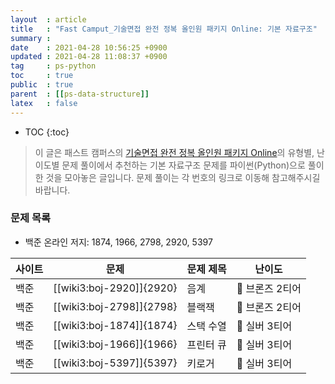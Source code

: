 ```yaml
---
layout  : article
title   : "Fast Camput_기술면접 완전 정복 올인원 패키지 Online: 기본 자료구조"
summary : 
date    : 2021-04-28 10:56:25 +0900
updated : 2021-04-28 11:08:37 +0900
tag     : ps-python
toc     : true
public  : true
parent  : [[ps-data-structure]]
latex   : false
---
```

* TOC
{:toc}

> 이 글은 패스트 캠퍼스의 [기술면접 완전 정복 올인원 패키지 Online](https://fastcampus.co.kr/dev_online_algo)의 유형별, 난이도별 문제 풀이에서 추천하는 기본 자료구조 문제를 파이썬(Python)으로 풀이한 것을 모아놓은 글입니다. 문제 풀이는 각 번호의 링크로 이동해 참고해주시길 바랍니다.

### 문제 목록

* 백준 온라인 저지: 1874, 1966, 2798, 2920, 5397

| 사이트 | 문제                     | 문제 제목  | 난이도          |
| ------ | ------------------------ | ---------- | --------------- |
| 백준   | [[wiki3:boj-2920]]{2920} | 음계       | 🥉 브론즈 2티어 |
| 백준   | [[wiki3:boj-2798]]{2798} | 블랙잭     | 🥉 브론즈 2티어 |
| 백준   | [[wiki3:boj-1874]]{1874} | 스택 수열  | 🥈 실버 3티어   |
| 백준   | [[wiki3:boj-1966]]{1966} | 프린터 큐  | 🥈 실버 3티어   |
| 백준   | [[wiki3:boj-5397]]{5397} | 키로거     | 🥈 실버 3티어   |
